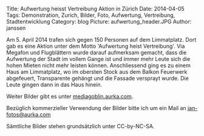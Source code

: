 Title: Aufwertung heisst Vertreibung Aktion in Zürich
Date: 2014-04-05
Tags: Demonstration, Zurich, Bilder, Foto, Aufwertung, Vertreibung, Stadtentwicklung
Category: blog
Picture: aufwertung_header.JPG
Author: janssen

Am 5. April 2014 trafen sich gegen 150 Personen auf dem Limmatplatz. Dort gab es eine Aktion unter dem Motto 'Aufwertung heist Vertreibung'. Via Megafon und Flugblättern wurde darauf aufmerksam gemacht, dass die Aufwertung der Stadt im vollem Gange ist und immer mehr Leute sich die hohen Mieten nicht mehr leisten können. Anschliessend ging es zu einem Haus am Limmatplatz, wo im obersten Stock aus dem Balkon Feuerwerk abgefeuert, Transparente gehängt und die Fassade versprayt wurde. Die Leute gingen dann in das Haus hinein.

Weiter Bilder gibt es unter [mediagoblin.aurka.com](http://mediagoblin.aurka.com/u/janssen/collection/05-04-2014-aufwertung-heisst-vertreibung-aktion-in-zurich/).

Bezüglich kommerzieller Verwendung der Bilder bitte ich um ein Mail an jan-fotos@aurka.com

Sämtliche Bilder stehen grundsätzlich unter CC-by-NC-SA.
